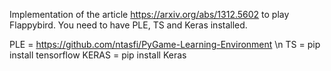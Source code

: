 Implementation of the article https://arxiv.org/abs/1312.5602 to play Flappybird. You need to have PLE, TS and Keras installed.

PLE = https://github.com/ntasfi/PyGame-Learning-Environment \n
TS = pip install tensorflow
KERAS = pip install Keras
